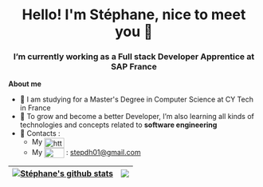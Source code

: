 <h1 align="center"> Hello! I'm Stéphane, nice to meet you 👋</h1>
<h3 align="center">I’m currently working as a Full stack Developer Apprentice at SAP France</h3>

**About me**
- 💼 I am studying for a Master's Degree in Computer Science at CY Tech in France
- 🌱 To grow and become a better Developer, I’m also learning all kinds of technologies and concepts related to **software engineering**
- 💬 Contacts : 
  - My <a href="https://www.linkedin.com/in/step-nguyen/" target="blank"><img align="center" src="https://cdn.jsdelivr.net/npm/simple-icons@3.0.1/icons/linkedin.svg" alt="https://www.linkedin.com/in/step-nguyen/" height="20" width="40" /></a> 
  - My <img align="center" src="https://cdn.jsdelivr.net/npm/simple-icons@3.0.1/icons/gmail.svg" height="20" width="40" /> : stepdh01@gmail.com

| <a href="https://github.com/stephane-nguyen/github-readme-stats"><img align="center" src="hhttps://github-readme-stats-23s3-stephane-nguyen.vercel.app/api?username=stephane-nguyen&show_icons=true&theme=transparent&hide_border=true" alt="Stéphane's github stats" /></a> | <a href="https://github.com/stephane-nguyen/github-readme-stats"><img align="center" src="https://github-readme-stats-23s3-stephane-nguyen.vercel.app/api/top-langs/?username=stephane-nguyen&layout=compact&theme=transparent&hide_border=true&langs_count=8" /></a> |
| ------------- | ------------- |
